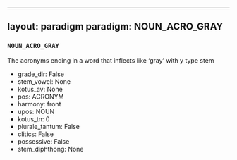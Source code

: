 
---
layout: paradigm
paradigm: NOUN_ACRO_GRAY
---
### ` NOUN_ACRO_GRAY `

The acronyms ending in a word that inflects like ‘gray’ with y type stem
* grade_dir: False
* stem_vowel: None
* kotus_av: None
* pos: ACRONYM
* harmony: front
* upos: NOUN
* kotus_tn: 0
* plurale_tantum: False
* clitics: False
* possessive: False
* stem_diphthong: None
